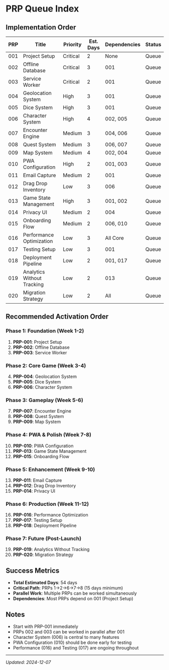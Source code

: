 # PRP Queue Index

## Implementation Order

| PRP | Title | Priority | Est. Days | Dependencies | Status |
|-----|-------|----------|-----------|--------------|--------|
| 001 | Project Setup | Critical | 2 | None | Queue |
| 002 | Offline Database | Critical | 3 | 001 | Queue |
| 003 | Service Worker | Critical | 2 | 001 | Queue |
| 004 | Geolocation System | High | 3 | 001 | Queue |
| 005 | Dice System | High | 3 | 001 | Queue |
| 006 | Character System | High | 4 | 002, 005 | Queue |
| 007 | Encounter Engine | Medium | 3 | 004, 006 | Queue |
| 008 | Quest System | Medium | 3 | 006, 007 | Queue |
| 009 | Map System | Medium | 4 | 002, 004 | Queue |
| 010 | PWA Configuration | High | 2 | 001, 003 | Queue |
| 011 | Email Capture | Medium | 2 | 001 | Queue |
| 012 | Drag Drop Inventory | Low | 3 | 006 | Queue |
| 013 | Game State Management | High | 3 | 001, 002 | Queue |
| 014 | Privacy UI | Medium | 2 | 004 | Queue |
| 015 | Onboarding Flow | Medium | 2 | 006, 010 | Queue |
| 016 | Performance Optimization | Low | 3 | All Core | Queue |
| 017 | Testing Setup | Low | 3 | 001 | Queue |
| 018 | Deployment Pipeline | Low | 2 | 001, 017 | Queue |
| 019 | Analytics Without Tracking | Low | 2 | 013 | Queue |
| 020 | Migration Strategy | Low | 2 | All | Queue |

## Recommended Activation Order

### Phase 1: Foundation (Week 1-2)
1. **PRP-001**: Project Setup
2. **PRP-002**: Offline Database  
3. **PRP-003**: Service Worker

### Phase 2: Core Game (Week 3-4)
4. **PRP-004**: Geolocation System
5. **PRP-005**: Dice System
6. **PRP-006**: Character System

### Phase 3: Gameplay (Week 5-6)
7. **PRP-007**: Encounter Engine
8. **PRP-008**: Quest System
9. **PRP-009**: Map System

### Phase 4: PWA & Polish (Week 7-8)
10. **PRP-010**: PWA Configuration
11. **PRP-013**: Game State Management
12. **PRP-015**: Onboarding Flow

### Phase 5: Enhancement (Week 9-10)
13. **PRP-011**: Email Capture
14. **PRP-012**: Drag Drop Inventory
15. **PRP-014**: Privacy UI

### Phase 6: Production (Week 11-12)
16. **PRP-016**: Performance Optimization
17. **PRP-017**: Testing Setup
18. **PRP-018**: Deployment Pipeline

### Phase 7: Future (Post-Launch)
19. **PRP-019**: Analytics Without Tracking
20. **PRP-020**: Migration Strategy

## Success Metrics

- **Total Estimated Days**: 54 days
- **Critical Path**: PRPs 1→2→6→7→8 (15 days minimum)
- **Parallel Work**: Multiple PRPs can be worked simultaneously
- **Dependencies**: Most PRPs depend on 001 (Project Setup)

## Notes

- Start with PRP-001 immediately
- PRPs 002 and 003 can be worked in parallel after 001
- Character System (006) is central to many features
- PWA Configuration (010) should be done early for testing
- Performance (016) and Testing (017) are ongoing throughout

---
*Updated: 2024-12-07*